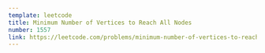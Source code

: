 ```yaml
---
template: leetcode
title: Minimum Number of Vertices to Reach All Nodes
number: 1557
link: https://leetcode.com/problems/minimum-number-of-vertices-to-reach-all-nodes
---
```

